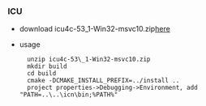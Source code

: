 ### ICU

- download icu4c-53\_1-Win32-msvc10.zip[here][1]
- usage

		unzip icu4c-53\_1-Win32-msvc10.zip
		mkdir build
		cd build
		cmake -DCMAKE_INSTALL_PREFIX=../install ..
		project properties->Debugging->Environment, add "PATH=..\..\icn\bin;%PATH%"

[1]: http://download.icu-project.org/files/icu4c/53.1/icu4c-53_1-Win32-msvc10.zip

